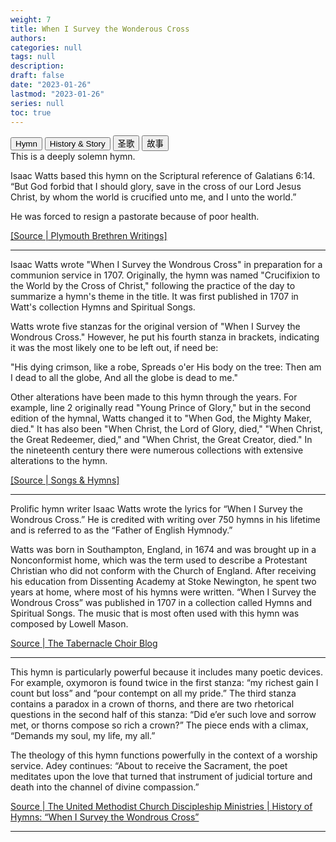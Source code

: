```yaml
---
weight: 7
title: When I Survey the Wonderous Cross 
authors: 
categories: null
tags: null
description: 
draft: false
date: "2023-01-26"
lastmod: "2023-01-26"
series: null
toc: true
---
```


<!--more-->

<!-- Tab links -->
<div class="tab">
  <button class="tablinks active" onclick="tablabel(event, 'english1')">Hymn</button>
  <button class="tablinks" onclick="tablabel(event, 'english2')">History & Story</button>
  <button class="tablinks" onclick="tablabel(event, 'chinese1')">圣歌</button>
  <button class="tablinks" onclick="tablabel(event, 'chinese2')">故事</button>
  
</div>

<!-- Tab content -->
<div id="english1" class="tabcontent" style="display:block">

</div>

<div id="english2" class="tabcontent" style="display:block">
This is a deeply solemn hymn.

Isaac Watts based this hymn on the Scriptural reference of Galatians 6:14. “But God forbid that I should glory, save in the cross of our Lord Jesus Christ, by whom the world is crucified unto me, and I unto the world.” 

He was forced to resign a pastorate because of poor health. 

<a href = "https://plymouthbrethren.org/article/10165" target="_blank" rel="noopener noreferrer">[Source | Plymouth Brethren Writings]</a>

---

Isaac Watts wrote "When I Survey the Wondrous Cross" in preparation for a communion service in 1707. Originally, the hymn was named "Crucifixion to the World by the Cross of Christ," following the practice of the day to summarize a hymn's theme in the title. It was first published in 1707 in Watt's collection Hymns and Spiritual Songs.

Watts wrote five stanzas for the original version of "When I Survey the Wondrous Cross." However, he put his fourth stanza in brackets, indicating it was the most likely one to be left out, if need be:

"His dying crimson, like a robe,
Spreads o'er His body on the tree:
Then am I dead to all the globe,
And all the globe is dead to me."

Other alterations have been made to this hymn through the years. For example, line 2 originally read "Young Prince of Glory," but in the second edition of the hymnal, Watts changed it to "When God, the Mighty Maker, died." It has also been "When Christ, the Lord of Glory, died," "When Christ, the Great Redeemer, died," and "When Christ, the Great Creator, died." In the nineteenth century there were numerous collections with extensive alterations to the hymn.

<a href = "https://songsandhymns.org/hymns/detail/when-i-survey-the-wondrous-cross" target="_blank" rel="noopener noreferrer">[Source | Songs & Hymns]</a>

---

Prolific hymn writer Isaac Watts wrote the lyrics for “When I Survey the Wondrous Cross.” He is credited with writing over 750 hymns in his lifetime and is referred to as the “Father of English Hymnody.”

Watts was born in Southampton, England, in 1674 and was brought up in a Nonconformist home, which was the term used to describe a Protestant Christian who did not conform with the Church of England. After receiving his education from Dissenting Academy at Stoke Newington, he spent two years at home, where most of his hymns were written. “When I Survey the Wondrous Cross” was published in 1707 in a collection called Hymns and Spiritual Songs. The music that is most often used with this hymn was composed by Lowell Mason.

<a href = "https://www.thetabernaclechoir.org/articles/when-i-survey-the-wondrous-cross.html#:~:text=%E2%80%9CWhen%20I%20Survey%20the%20Wondrous%20Cross%E2%80%9D%20was%20published%20in%201707,an%20Independent%20congregation%20in%20London." target="_blank" rel="noopener noreferrer">Source | The Tabernacle Choir Blog</a>

---
This hymn is particularly powerful because it includes many poetic devices. For example, oxymoron is found twice in the first stanza: “my richest gain I count but loss” and “pour contempt on all my pride.” The third stanza contains a paradox in a crown of thorns, and there are two rhetorical questions in the second half of this stanza: “Did e’er such love and sorrow met, or thorns compose so rich a crown?” The piece ends with a climax, “Demands my soul, my life, my all.”

The theology of this hymn functions powerfully in the context of a worship service. Adey continues: “About to receive the Sacrament, the poet meditates upon the love that turned that instrument of judicial torture and death into the channel of divine compassion.”

<a href = "https://www.umcdiscipleship.org/resources/history-of-hymns-when-i-survey-the-wondrous-cross" target="_blank" rel="noopener noreferrer">Source | The United Methodist Church Discipleship Ministries | History of Hymns: “When I Survey the Wondrous Cross”</a>

---

</div>

<div id="chinese1" class="tabcontent">
  <h2></h2>
</div>